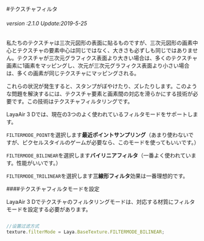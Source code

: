 #テクスチャフィルタ

###### *version :2.1.0   Update:2019-5-25*

私たちのテクスチャは三次元図形の表面に貼るものですが、三次元図形の画素中心とテクスチャの要素中心は同じではなく、大きさも必ずしも同じではありません。テクスチャが三次元グラフィクス表面より大きい場合は、多くのテクスチャ画素に1画素をマッピングし、次元が三次元グラフィクス表面より小さい場合は、多くの画素が同じテクスチャにマッピングされる。

これらの状況が発生すると、スタンプがぼやけたり、ズレたりします。このような問題を解決するには、テクスチャ要素と画素間の対応を滑らかにする技術が必要です。この技術はテクスチャフィルタリングです。

LayaAir 3 Dでは、現在の3つのよく使われているフィルタモードをサポートします。

`FILTERMODE_POINT`を選択します**最近ポイントサンプリング**（あまり使わないですが、ピクセルスタイルのゲームが必要なら、このモードを使ってもいいです。）

`FILTERMODE_BILINEAR`を選択します**バイリニアフィルタ**（一番よく使われています。性能がいいです。）

`FILTERMODE_TRILINEAR`を選択します**三線形フィルタ**効果は一番理想的です。

####テクスチャフィルタモードを設定

LayaAir 3 Dでテクスチャのフィルタリングモードは、対応する材質にフィルタモードを設定する必要があります。


```typescript

//设置过滤方式
texture.filterMode = Laya.BaseTexture.FILTERMODE_BILINEAR;
```


